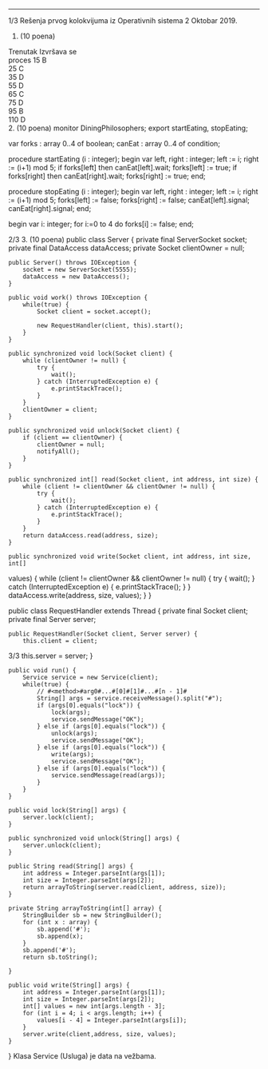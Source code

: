 --------------------------------------------------------------------------------


1/3 
Rešenja prvog kolokvijuma iz Operativnih sistema 2 
Oktobar 2019. 
1. (10 poena) 
 
Trenutak       Izvršava       se       
proces 
15                         B                         
25                         C                         
35                         D                         
55                         D                         
65                         C                         
75                         D                         
95                         B                         
110                        D                        
2. (10 poena) 
monitor DiningPhilosophers; 
export startEating, stopEating; 
 
  var 
    forks : array 0..4 of boolean; 
    canEat : array 0..4 of condition; 
 
procedure startEating (i : integer); 
begin 
  var left, right : integer; 
  left := i; right := (i+1) mod 5; 
  if forks[left] then canEat[left].wait; 
  forks[left] := true; 
  if forks[right] then canEat[right].wait; 
  forks[right] := true; 
end; 
 
procedure stopEating (i : integer); 
begin 
  var left, right : integer; 
  left := i; right := (i+1) mod 5; 
  forks[left] := false; 
  forks[right] := false; 
  canEat[left].signal; 
  canEat[right].signal; 
end; 
 
begin 
  var i: integer; 
  for i:=0 to 4 do forks[i] := false; 
end; 

2/3 
3. (10 poena) 
public class Server { 
    private final ServerSocket socket; 
    private final DataAccess dataAccess; 
    private Socket clientOwner = null; 
 
    public Server() throws IOException { 
        socket = new ServerSocket(5555); 
        dataAccess = new DataAccess(); 
    } 
 
    public void work() throws IOException { 
        while(true) { 
            Socket client = socket.accept(); 
 
            new RequestHandler(client, this).start(); 
        } 
    } 
 
    public synchronized void lock(Socket client) { 
        while (clientOwner != null) { 
            try { 
                wait(); 
            } catch (InterruptedException e) { 
                e.printStackTrace(); 
            } 
        } 
        clientOwner = client; 
    } 
 
    public synchronized void unlock(Socket client) { 
        if (client == clientOwner) { 
            clientOwner = null; 
            notifyAll(); 
        } 
    } 
 
    public synchronized int[] read(Socket client, int address, int size) { 
        while (client != clientOwner && clientOwner != null) { 
            try { 
                wait(); 
            } catch (InterruptedException e) { 
                e.printStackTrace(); 
            } 
        } 
        return dataAccess.read(address, size); 
    } 
 
    public synchronized void write(Socket client, int address, int size, int[] 
values) { 
        while (client != clientOwner && clientOwner != null) { 
            try { 
                wait(); 
            } catch (InterruptedException e) { 
                e.printStackTrace(); 
            } 
        } 
        dataAccess.write(address, size, values); 
    } 
} 
 
public class RequestHandler extends Thread { 
    private final Socket client; 
    private final Server server; 
 
    public RequestHandler(Socket client, Server server) { 
        this.client = client; 

3/3 
        this.server = server; 
    } 
 
    public void run() { 
        Service service = new Service(client); 
        while(true) { 
            // #<method>#arg0#...#[0]#[1]#...#[n - 1]# 
            String[] args = service.receiveMessage().split("#"); 
            if (args[0].equals("lock")) { 
                lock(args); 
                service.sendMessage("OK"); 
            } else if (args[0].equals("lock")) { 
                unlock(args); 
                service.sendMessage("OK"); 
            } else if (args[0].equals("lock")) { 
                write(args); 
                service.sendMessage("OK"); 
            } else if (args[0].equals("lock")) { 
                service.sendMessage(read(args)); 
            } 
        } 
    } 
 
    public void lock(String[] args) { 
        server.lock(client); 
    } 
 
    public synchronized void unlock(String[] args) { 
        server.unlock(client); 
    } 
 
    public String read(String[] args) { 
        int address = Integer.parseInt(args[1]); 
        int size = Integer.parseInt(args[2]); 
        return arrayToString(server.read(client, address, size)); 
    } 
 
    private String arrayToString(int[] array) { 
        StringBuilder sb = new StringBuilder(); 
        for (int x : array) { 
            sb.append('#'); 
            sb.append(x); 
        } 
        sb.append('#'); 
        return sb.toString(); 
 
    } 
 
    public void write(String[] args) { 
        int address = Integer.parseInt(args[1]); 
        int size = Integer.parseInt(args[2]); 
        int[] values = new int[args.length - 3]; 
        for (int i = 4; i < args.length; i++) { 
            values[i - 4] = Integer.parseInt(args[i]); 
        } 
        server.write(client,address, size, values); 
    } 
} 
Klasa Service (Usluga) je data na vežbama. 
 